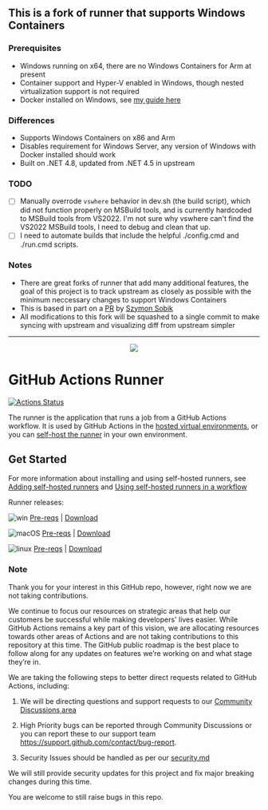 ## This is a fork of runner that supports Windows Containers


### Prerequisites

* Windows running on x64, there are no Windows Containers for Arm at present
* Container support and Hyper-V enabled in Windows, though nested virtualization support is not required
* Docker installed on Windows, see [my guide here](https://boxofcables.dev/a-lightweight-windows-container-dev-environment/)

### Differences

* Supports Windows Containers on x86 and Arm
* Disables requirement for Windows Server, any version of Windows with Docker installed should work
* Built on .NET 4.8, updated from .NET 4.5 in upstream

### TODO

- [ ] Manually overrode `vswhere` behavior in dev.sh (the build script), which did not function properly on MSBuild tools, and is currently hardcoded to MSBuild tools from VS2022. I'm not sure why vswhere can't find the VS2022 MSBuild tools, I need to debug and clean that up.
- [ ] I need to automate builds that include the helpful ./config.cmd and ./run.cmd scripts.

### Notes

* There are great forks of runner that add many additional features, the goal of this project is to track upstream as closely as possible with the minimum neccessary changes to support Windows Containers
* This is based in part on a [PR](https://github.com/actions/runner/pull/1801) by [Szymon Sobik](https://github.com/SS1823)
* All modifications to this fork will be squashed to a single commit to make syncing with upstream and visualizing diff from upstream simpler

-------------------------------------

<p align="center">
  <img src="docs/res/github-graph.png">
</p>

# GitHub Actions Runner

[![Actions Status](https://github.com/actions/runner/workflows/Runner%20CI/badge.svg)](https://github.com/actions/runner/actions)

The runner is the application that runs a job from a GitHub Actions workflow. It is used by GitHub Actions in the [hosted virtual environments](https://github.com/actions/virtual-environments), or you can [self-host the runner](https://help.github.com/en/actions/automating-your-workflow-with-github-actions/about-self-hosted-runners) in your own environment.

## Get Started

For more information about installing and using self-hosted runners, see [Adding self-hosted runners](https://help.github.com/en/actions/automating-your-workflow-with-github-actions/adding-self-hosted-runners) and [Using self-hosted runners in a workflow](https://help.github.com/en/actions/automating-your-workflow-with-github-actions/using-self-hosted-runners-in-a-workflow)

Runner releases:

![win](docs/res/win_sm.png) [Pre-reqs](docs/start/envwin.md) | [Download](https://github.com/actions/runner/releases)  

![macOS](docs/res/apple_sm.png)  [Pre-reqs](docs/start/envosx.md) | [Download](https://github.com/actions/runner/releases)  

![linux](docs/res/linux_sm.png)  [Pre-reqs](docs/start/envlinux.md) | [Download](https://github.com/actions/runner/releases)

### Note

Thank you for your interest in this GitHub repo, however, right now we are not taking contributions. 

We continue to focus our resources on strategic areas that help our customers be successful while making developers' lives easier. While GitHub Actions remains a key part of this vision, we are allocating resources towards other areas of Actions and are not taking contributions to this repository at this time. The GitHub public roadmap is the best place to follow along for any updates on features we’re working on and what stage they’re in.

We are taking the following steps to better direct requests related to GitHub Actions, including:

1. We will be directing questions and support requests to our [Community Discussions area](https://github.com/orgs/community/discussions/categories/actions)

2. High Priority bugs can be reported through Community Discussions or you can report these to our support team https://support.github.com/contact/bug-report.

3. Security Issues should be handled as per our [security.md](security.md)

We will still provide security updates for this project and fix major breaking changes during this time.

You are welcome to still raise bugs in this repo.
